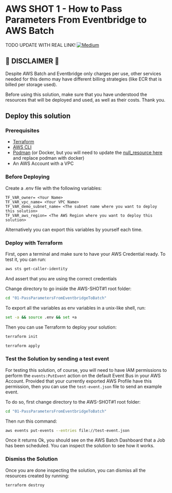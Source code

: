 # AWS SHOT 1 - How to Pass Parameters From Eventbridge to AWS Batch

TODO UPDATE WITH REAL LINK!
[![Medium](https://img.shields.io/badge/Go%20to%20the%20Article-000000?logo=medium&style=for-the-badge)](https://medium.com/@salvatorecirone/NOTFOUND)


## 🚨 DISCLAIMER 🚨
Despite AWS Batch and Eventbridge only charges per use, other services needed for this demo may have different
billing strategies (like ECR that is billed per storage used).

Before using this solution, make sure that you have understood the resources that will be deployed and used, as well as their costs. Thank you.

## Deploy this solution

### Prerequisites
- [Terraform](https://developer.hashicorp.com/terraform/downloads)
- [AWS CLI](https://aws.amazon.com/cli/)
- [Podman](https://podman.io/docs/installation) (or Docker, but you will need to update the [null_resource here]() and replace podman with docker)
- An AWS Account with a VPC

### Before Deploying
Create a .env file with the following variables:
```
TF_VAR_owner= <Your Name>
TF_VAR_vpc_name= <Your VPC Name>
TF_VAR_demo_subnet_name= <The subnet name where you want to deploy this solution>
TF_VAR_aws_region= <The AWS Region where you want to deploy this solution>
```
Alternatively you can export this variables by yourself each time.

### Deploy with Terraform
First, open a terminal and make sure to have your AWS Credential ready.
To test it, you can run:
```bash
aws sts get-caller-identity
```
And assert that you are using the correct credentials 

Change directory to go inside the AWS-SHOT#1 root folder:
```bash
cd "01-PassParametersFromEventbridgeToBatch"
```

To export all the variables as env variables in a unix-like shell, run:
```bash
set -a && source .env && set +a  
```

Then you can use Terraform to deploy your solution:
```bash
terraform init
```
```bash
terraform apply
```

### Test the Solution by sending a test event
For testing this solution, of course, you will need to have IAM permissions to perform the `events:PutEvent` action on the default Event Bus in your AWS Account.
Provided that your currently exported AWS Profile have this permission, then you can use the `test-event.json` file to send an example event.

To do so, first change directory to the AWS-SHOT#1 root folder:
```bash
cd "01-PassParametersFromEventbridgeToBatch"
```

Then run this command:
```bash
aws events put-events --entries file://test-event.json
```

Once it returns Ok, you should see on the AWS Batch Dashboard that a Job has been scheduled. You can inspect the
solution to see how it works.


### Dismiss the Solution
Once you are done inspecting the solution, you can dismiss all the resources created by running:
```bash
terraform destroy
```
